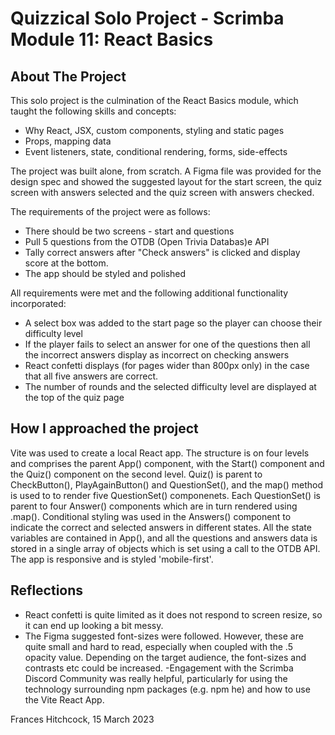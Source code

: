 # Quizzical Solo Project - Scrimba Module 11: React Basics 

## About The Project

This solo project is the culmination of the React Basics module, which taught the following skills and concepts:

- Why React, JSX, custom components, styling and static pages
- Props, mapping data
- Event listeners, state, conditional rendering, forms, side-effects

The project was built alone, from scratch. A Figma file was provided for the design spec and showed the suggested layout for the start screen, the quiz screen with answers selected and the quiz screen with answers checked.

The requirements of the project were as follows:

- There should be two screens - start and questions
- Pull 5 questions from the OTDB (Open Trivia Databas)e API
- Tally correct answers after "Check answers" is clicked and display score at the bottom.
- The app should be styled and polished

All requirements were met and the following additional functionality incorporated:

- A select box was added to the start page so the player can choose their difficulty level
- If the player fails to select an answer for one of the questions then all the incorrect answers display as incorrect on checking answers
- React confetti displays (for pages wider than 800px only) in the case that all five answers are correct.
- The number of rounds and the selected difficulty level are displayed at the top of the quiz page

## How I approached the project

Vite was used to create a local React app. The structure is on four levels and comprises the parent App() component, with the Start() component and the Quiz() component on the second level. Quiz() is parent to CheckButton(), PlayAgainButton() and QuestionSet(), and the map() method is used to to render five QuestionSet() componenets. Each QuestionSet() is parent to four Answer() components which are in turn rendered using .map(). Conditional styling was used in the Answers() component to indicate the correct and selected answers in different states.
All the state variables are contained in App(), and all the questions and answers data is stored in a single array of objects which is set using a call to the OTDB API.
The app is responsive and is styled 'mobile-first'.

## Reflections

- React confetti is quite limited as it does not respond to screen resize, so it can end up looking a bit messy.
- The Figma suggested font-sizes were followed. However, these are quite small and hard to read, especially when coupled with the .5 opacity value. Depending on the target audience, the font-sizes and contrasts etc could be increased.
-Engagement with the Scrimba Discord Community was really helpful, particularly for using the technology surrounding npm packages (e.g. npm he) and how to use the Vite React App.  

Frances Hitchcock, 15 March 2023

